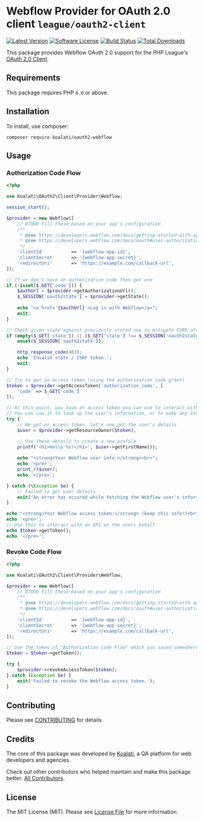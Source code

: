# Webflow Provider for OAuth 2.0 client `league/oauth2-client`

[![Latest Version](https://img.shields.io/github/release/koalatiapp/oauth2-webflow.svg?style=flat-square)](https://github.com/koalatiapp/oauth2-webflow/releases)
[![Software License](https://img.shields.io/badge/license-MIT-brightgreen.svg?style=flat-square)](LICENSE.md)
[![Build Status](https://img.shields.io/travis/koalatiapp/oauth2-webflow/main.svg?style=flat-square)](https://travis-ci.org/koalatiapp/oauth2-webflow)
[![Total Downloads](https://img.shields.io/packagist/dt/koalati/oauth2-webflow.svg?style=flat-square)](https://packagist.org/packages/koalati/oauth2-webflow)

This package provides Webflow OAuth 2.0 support for the PHP League's [OAuth 2.0 Client](https://github.com/thephpleague/oauth2-client).

## Requirements

This package requires PHP `8.0` or above.


## Installation

To install, use composer:

```
composer require koalati/oauth2-webflow
```

## Usage

### Authorization Code Flow

```php
<?php

use Koalati\OAuth2\Client\Provider\Webflow;

session_start();

$provider = new Webflow([
	// @TODO Fill these based on your app's configuration
	/**
	 * @see https://developers.webflow.com/docs/getting-started-with-apps#step-2-get-your-client-id-and-secret)
	 * @see https://developers.webflow.com/docs/oauth#user-authorization
	 */
	'clientId'          => '{webflow-app-id}',
	'clientSecret'      => '{webflow-app-secret}',
	'redirectUri'       => 'https://example.com/callback-url',
]);

// If we don't have an authorization code then get one
if (!isset($_GET['code'])) {
	$authUrl = $provider->getAuthorizationUrl();
	$_SESSION['oauth2state'] = $provider->getState();
	
	echo "<a href='{$authUrl}'>Log in with Webflow</a>";
	exit;
}

// Check given state against previously stored one to mitigate CSRF attack
if (empty($_GET['state']) || ($_GET['state'] !== $_SESSION['oauth2state'])) {
	unset($_SESSION['oauth2state']);

	http_response_code(403);
	echo 'Invalid state / CSRF token.';
	exit;
}

// Try to get an access token (using the authorization code grant)
$token = $provider->getAccessToken('authorization_code', [
	'code' => $_GET['code']
]);

// At this point, you have an access token you can use to interact with the API.
// You can use it to look up the user's information, or to make any other API calls.
try {
	// We got an access token, let's now get the user's details
	$user = $provider->getResourceOwner($token);

	// Use these details to create a new profile
	printf('<h1>Hello %s!</h1>', $user->getFirstName());
	
	echo "<strong>Your Webflow user info:</strong><br>";
	echo '<pre>';
	print_r($user);
	echo '</pre>';

} catch (\Exception $e) {
	// Failed to get user details
	exit("An error has occured while fetching the Webflow user's information.");
}

echo "<strong>Your Webflow access token:</strong> (keep this safe!)<br>";
echo '<pre>';
// Use this to interact with an API on the users behalf
echo $token->getToken();
echo '</pre>';
```

### Revoke Code Flow

```php
<?php

use Koalati\OAuth2\Client\Provider\Webflow;

$provider = new Webflow([
	// @TODO Fill these based on your app's configuration
	/**
	 * @see https://developers.webflow.com/docs/getting-started-with-apps#step-2-get-your-client-id-and-secret)
	 * @see https://developers.webflow.com/docs/oauth#user-authorization
	 */
	'clientId'          => '{webflow-app-id}',
	'clientSecret'      => '{webflow-app-secret}',
	'redirectUri'       => 'https://example.com/callback-url',
]);

// Use the token of "Authorization Code Flow" which you saved somewhere for the user
$token = $token->getToken();

try {
	$provider->revokeAccessToken($token);
} catch (Exception $e) {
	exit('Failed to revoke the Webflow access token.');
}
```


## Contributing

Please see [CONTRIBUTING](https://github.com/koalatiapp/oauth2-webflow/blob/main/CONTRIBUTING.md) for details.


## Credits

The core of this package was developed by [Koalati](https://www.koalati.com/), 
a QA platform for web developers and agencies.

Check out other contributors who helped maintain and make this package better: [All Contributors](https://github.com/koalatiapp/oauth2-webflow/contributors).


## License

The MIT License (MIT). Please see [License File](https://github.com/koalatiapp/oauth2-webflow/blob/main/LICENSE) for more information.